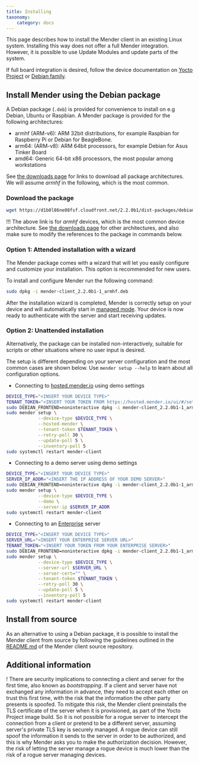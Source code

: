 ```yaml
---
title: Installing
taxonomy:
    category: docs
---
```


This page describes how to install the Mender client in an existing Linux system. Installing this way does not offer a full Mender integration. However, it is possible to use Update Modules and update parts of the system.

If full board integration is desired, follow the device documentation on [Yocto Project](../../devices/yocto-project) or [Debian family](../../devices/debian-family).


## Install Mender using the Debian package

A Debian package (`.deb`) is provided for convenience to install on e.g Debian, Ubuntu or Raspbian. A Mender package is provided for the following architectures:

- armhf (ARM-v6): ARM 32bit distributions, for example Raspbian for Raspberry Pi or Debian for BeagleBone.
- arm64: (ARM-v8): ARM 64bit processors, for example Debian for Asus Tinker Board
- amd64: Generic 64-bit x86 processors, the most popular among workstations

See [the downloads page](../../downloads) for links to download all package architectures. We will assume *armhf* in the following, which is the most common.


### Download the package

<!--AUTOVERSION: "cloudfront.net/%/"/mender "mender-client_%-1_armhf.deb"/mender -->
```bash
wget https://d1b0l86ne08fsf.cloudfront.net/2.2.0b1/dist-packages/debian/armhf/mender-client_2.2.0b1-1_armhf.deb
```

!!! The above link is for *armhf* devices, which is the most common device architecture. See [the downloads page](../../downloads) for other architectures, and also make sure to modify the references to the package in commands below.


### Option 1: Attended installation with a wizard

The Mender package comes with a wizard that will let you easily configure and
customize your installation. This option is recommended for new users.

To install and configure Mender run the following command:

<!--AUTOVERSION: "mender-client_%-1_armhf.deb"/mender -->
```bash
sudo dpkg -i mender-client_2.2.0b1-1_armhf.deb
```

After the installation wizard is completed, Mender is correctly setup on your
device and will automatically start in [managed
mode](../../architecture/overview#modes-of-operation). Your device is now ready
to authenticate with the server and start receiving updates.


### Option 2: Unattended installation

Alternatively, the package can be installed non-interactively,
suitable for scripts or other situations where no user
input is desired.

The setup is different depending on your server configuration and the most common cases
are shown below. Use `mender setup --help` to learn about all configuration options.

- Connecting to [hosted.mender.io](https://hosted.mender.io) using demo settings

<!--AUTOVERSION: "cloudfront.net/%/"/mender "mender-client_%-1_armhf.deb"/mender -->
```bash
DEVICE_TYPE="<INSERT YOUR DEVICE TYPE>"
TENANT_TOKEN="<INSERT YOUR TOKEN FROM https://hosted.mender.io/ui/#/settings/my-organization>"
sudo DEBIAN_FRONTEND=noninteractive dpkg -i mender-client_2.2.0b1-1_armhf.deb
sudo mender setup \
            --device-type $DEVICE_TYPE \
            --hosted-mender \
            --tenant-token $TENANT_TOKEN \
            --retry-poll 30 \
            --update-poll 5 \
            --inventory-poll 5
sudo systemctl restart mender-client
```

- Connecting to a demo server using demo settings

<!--AUTOVERSION: "cloudfront.net/%/"/mender "mender-client_%-1_armhf.deb"/mender -->
```bash
DEVICE_TYPE="<INSERT YOUR DEVICE TYPE>"
SERVER_IP_ADDR="<INSERT THE IP ADDRESS OF YOUR DEMO SERVER>"
sudo DEBIAN_FRONTEND=noninteractive dpkg -i mender-client_2.2.0b1-1_armhf.deb
sudo mender setup \
            --device-type $DEVICE_TYPE \
            --demo \
            --server-ip $SERVER_IP_ADDR
sudo systemctl restart mender-client
```

- Connecting to an [Enterprise](https://mender.io/products/mender-enterprise) server

<!--AUTOVERSION: "cloudfront.net/%/"/mender "mender-client_%-1_armhf.deb"/mender -->
```bash
DEVICE_TYPE="<INSERT YOUR DEVICE TYPE>"
SERVER_URL="<INSERT YOUR ENTERPRISE SERVER URL>"
TENANT_TOKEN="<INSERT YOUR TOKEN FROM YOUR ENTERPRISE SERVER>"
sudo DEBIAN_FRONTEND=noninteractive dpkg -i mender-client_2.2.0b1-1_armhf.deb
sudo mender setup \
            --device-type $DEVICE_TYPE \
            --server-url $SERVER_URL \
            --server-cert="" \
            --tenant-token $TENANT_TOKEN \
            --retry-poll 30 \
            --update-poll 5 \
            --inventory-poll 5
sudo systemctl restart mender-client
```

## Install from source

<!--AUTOVERSION: "mender/tree/%#installing-from-source"/mender -->
As an alternative to using a Debian package, it is possible to install the Mender client from source by following the guidelines outlined in the [README.md](https://github.com/mendersoftware/mender/tree/2.2.0b1#installing-from-source) of the Mender client source repository.


## Additional information

! There are security implications to connecting a client and server for the first time, also known as *bootstrapping*. If a client and server have not exchanged any information in advance, they need to accept each other on trust this first time, with the risk that the information the other party presents is spoofed. To mitigate this risk, the Mender client preinstalls the TLS certificate of the server when it is provisioned, as part of the Yocto Project image build. So it is not possible for a rogue server to intercept the connection from a client or pretend to be a different server, assuming server's private TLS key is securely managed. A rogue device can still spoof the information it sends to the server in order to be authorized, and this is why Mender asks you to make the authorization decision. However, the risk of letting the server manage a rogue device is much lower than the risk of a rogue server managing devices.

